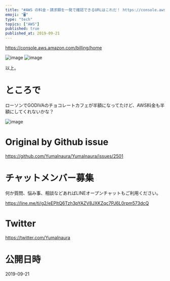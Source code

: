 ```yaml
---
title: "#AWS の料金・請求額を一発で確認できるURLはこれだ！ https://console.aws.amazon.com/billing/h"
emoji: "🖥"
type: "tech"
topics: ["AWS"]
published: true
published_at: 2019-09-21
---
```



https://console.aws.amazon.com/billing/home

![image](https://user-images.githubusercontent.com/13635059/65372357-22ecb500-dcaa-11e9-8c6f-c2c0c5bb0f03.png)
![image](https://user-images.githubusercontent.com/13635059/65372361-2aac5980-dcaa-11e9-8b9c-fefaa35203bd.png)

以上。

# ところで

ローソンでGODIVAのチョコレートカフェが半額になってたけど、AWS料金も半額にしてくれないかな？

![image](https://user-images.githubusercontent.com/13635059/65372369-4fa0cc80-dcaa-11e9-9e6a-65958ad5006a.png)


# Original by Github issue

https://github.com/YumaInaura/YumaInaura/issues/2501








<!-- Update From Qiita API -->

# チャットメンバー募集


何か質問、悩み事、相談などあればLINEオープンチャットもご利用ください。

https://line.me/ti/g2/eEPltQ6Tzh3pYAZV8JXKZqc7PJ6L0rpm573dcQ





# Twitter


https://twitter.com/YumaInaura


<!-- Update From Qiita API -->



# 公開日時

2019-09-21
